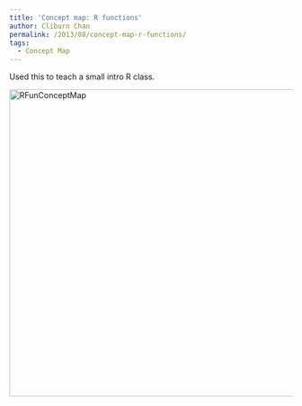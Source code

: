 ```yaml
---
title: 'Concept map: R functions'
author: Cliburn Chan
permalink: /2013/08/concept-map-r-functions/
tags:
  - Concept Map
---
```

Used this to teach a small intro R class.

[<img class="alignnone size-large wp-image-4156" alt="RFunConceptMap" src="http://teaching.software-carpentry.org/wp-content/uploads/2013/08/RFunConceptMap-1024x791.png" width="707" height="546" />][1]

 [1]: http://teaching.software-carpentry.org/wp-content/uploads/2013/08/RFunConceptMap.png
